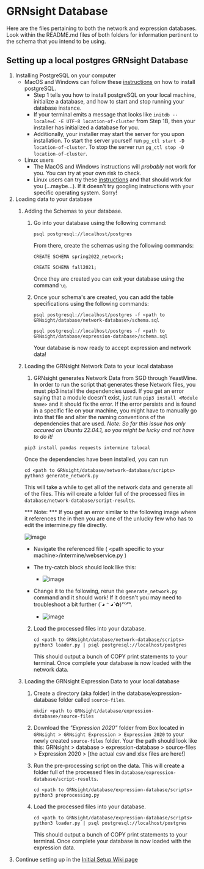 # GRNsight Database
Here are the files pertaining to both the network and expression databases. Look within the README.md files of both folders for information pertinent to the schema that you intend to be using.
## Setting up a local postgres GRNsight Database
1. Installing PostgreSQL on your computer
    - MacOS and Windows can follow these [instructions](https://dondi.lmu.build/share/db/postgresql-setup-day.pdf) on how to install postgreSQL.
        - Step 1 tells you how to install postgreSQL on your local machine, initialize a database, and how to start and stop running your database instance.
        - If your terminal emits a message that looks like `initdb --locale=C -E UTF-8 location-of-cluster` from Step 1B, then your installer has initialized a database for you.
        - Additionally, your installer may start the server for you upon installation. To start the server yourself run `pg_ctl start -D location-of-cluster`. To stop the server run `pg_ctl stop -D location-of-cluster`.
    - Linux users
      - The MacOS and Windows instructions will _probably_ not work for you. You can try at your own risk to check.
      - Linux users can try these [instructions](https://www.geeksforgeeks.org/install-postgresql-on-linux/) and that should work for you (...maybe...). If it doesn't try googling instructions with your specific operating system. Sorry!
2. Loading data to your database
    1. Adding the Schemas to your database.
        1. Go into your database using the following command: 
            
            ```
            psql postgresql://localhost/postgres
            ``` 
            
           From there, create the schemas using the following commands:
            
            ```
            CREATE SCHEMA spring2022_network;
            ```
            
            ```
            CREATE SCHEMA fall2021;
            ```
            
           Once they are created you can exit your database using the command `\q`.
         2. Once your schema's are created, you can add the table specifications using the following commands:
            
            ```
            psql postgresql://localhost/postgres -f <path to GRNsight/database/network-database>/schema.sql
            ```
            
            ```
            psql postgresql://localhost/postgres -f <path to GRNsight/database/expression-database>/schema.sql
            ```
            
            Your database is now ready to accept expression and network data!
            
    2. Loading the GRNsight Network Data to your local database
        1. GRNsight generates Network Data from SGD through YeastMine. In order to run the script that generates these Network files, you must pip3 install the dependencies used. If you get an error saying that a module doesn't exist, just run `pip3 install <Module Name>` and it should fix the error. If the error persists and is found in a specific file on your machine, you might have to manually go into that file and alter the naming conventions of the dependencies that are used. _Note: So far this issue has only occured on Ubuntu 22.04.1, so you might be lucky and not have to do it!_
        
          ```
          pip3 install pandas requests intermine tzlocal
          ```
          
          Once the dependencies have been installed, you can run
          ```
          cd <path to GRNsight/database/network-database/scripts>
          python3 generate_network.py
          ```
          This will take a while to get all of the network data and generate all of the files. This will create a folder full of the processed files in `database/network-database/script-results`.
          
          *** Note: *** If you get an error similar to the following image where it references the in then you are one of the unlucky few who has to edit the intermine.py file directly.
          
        ![image](https://user-images.githubusercontent.com/21343072/213089777-dfe772bc-deca-4df7-816f-72703db24d1e.png)

          - Navigate the referenced file ( \<path specific to your machine>/intermine/webservice.py )
          
          - The try-catch block should look like this:
          
              - ![image](https://user-images.githubusercontent.com/21343072/213094796-c48f54da-b76c-4266-81fb-6aaef24a36c9.png)
              
          - Change it to the following, rerun the `generate_network.py` command and it should work! If it doesn't you may need to troubleshoot a bit further (´◕ ᵔ ◕`✿)*ᶜʳᶦᵉˢ*.
          
              - ![image](https://user-images.githubusercontent.com/21343072/213094984-bff2deb3-d26b-4809-83d6-6a6615b6e3cf.png)
  
        2. Load the processed files into your database.
        
            ```
            cd <path to GRNsight/database/network-database/scripts>
            python3 loader.py | psql postgresql://localhost/postgres
            ```
            
            This should output a bunch of COPY print statements to your terminal. Once complete your database is now loaded with the network data.
        
    3. Loading the GRNsight Expression Data to your local database
        1. Create a directory (aka folder) in the database/expression-database folder called `source-files`. 
        
            ```
            mkdir <path to GRNsight/database/expression-database>/source-files
            ```
        
        2. Download the _"Expression 2020"_ folder from Box located in `GRNsight > GRNsight Expression > Expression 2020` to your newly created `source-files` folder. Your the path should look like this: GRNsight > database > expression-database > source-files > Expression 2020 > [the actual csv and xlsx files are here!]
        3. Run the pre-processing script on the data. This will create a folder full of the processed files in `database/expression-database/script-results`.
        
            ```
            cd <path to GRNsight/database/expression-database/scripts>
            python3 preprocessing.py
            ```
            
        4. Load the processed files into your database. 
        
            ```
            cd <path to GRNsight/database/expression-database/scripts>
            python3 loader.py | psql postgresql://localhost/postgres
            ```
            
            This should output a bunch of COPY print statements to your terminal. Once complete your database is now loaded with the expression data.
3. Continue setting up in the [Initial Setup Wiki page](https://github.com/dondi/GRNsight/wiki/Initial-Setup)
